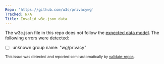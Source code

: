 ```yaml
---
Repo: 'https://github.com/w3c/privacywg'
Tracked: N/A
Title: Invalid w3c.json data
---
```


The w3c.json file in this repo does not follow the [expected data model](https://w3c.github.io/w3c.json.html). The following errors were detected:
* [ ] unknown group name: "wg/privacy"

<sub>This issue was detected and reported semi-automatically by [validate-repos](https://github.com/w3c/validate-repos/).</sub>
